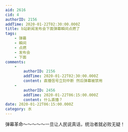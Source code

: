 ```yaml
---
aid: 2616
cid: 4
authorID: 2156
addTime: 2020-01-22T02:30:00.000Z
title: b站新闻发布会下面弹幕瞬间点燃了
tags:
    - 弹幕
    - 瞬间
    - 点燃
    - 发布会
    - 下面
comments:
    -
        authorID: 2156
        addTime: 2020-01-22T02:30:00.000Z
        content: 直播信号立刻中断 然后弹幕被禁用
    -
        authorID: 2456
        addTime: 2020-01-22T06:15:00.000Z
        content: 什么直播？
date: 2020-01-22T06:15:00.000Z
category: 水
---
```


弹幕革命～～～～～一旦让人民说真话，统治者就必败无疑！
